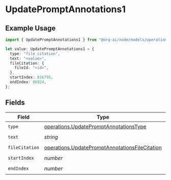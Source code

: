 # UpdatePromptAnnotations1

## Example Usage

```typescript
import { UpdatePromptAnnotations1 } from "@orq-ai/node/models/operations";

let value: UpdatePromptAnnotations1 = {
  type: "file_citation",
  text: "<value>",
  fileCitation: {
    fileId: "<id>",
  },
  startIndex: 816795,
  endIndex: 86924,
};
```

## Fields

| Field                                                                                                            | Type                                                                                                             | Required                                                                                                         | Description                                                                                                      |
| ---------------------------------------------------------------------------------------------------------------- | ---------------------------------------------------------------------------------------------------------------- | ---------------------------------------------------------------------------------------------------------------- | ---------------------------------------------------------------------------------------------------------------- |
| `type`                                                                                                           | [operations.UpdatePromptAnnotationsType](../../models/operations/updatepromptannotationstype.md)                 | :heavy_check_mark:                                                                                               | N/A                                                                                                              |
| `text`                                                                                                           | *string*                                                                                                         | :heavy_check_mark:                                                                                               | N/A                                                                                                              |
| `fileCitation`                                                                                                   | [operations.UpdatePromptAnnotationsFileCitation](../../models/operations/updatepromptannotationsfilecitation.md) | :heavy_check_mark:                                                                                               | N/A                                                                                                              |
| `startIndex`                                                                                                     | *number*                                                                                                         | :heavy_check_mark:                                                                                               | N/A                                                                                                              |
| `endIndex`                                                                                                       | *number*                                                                                                         | :heavy_check_mark:                                                                                               | N/A                                                                                                              |